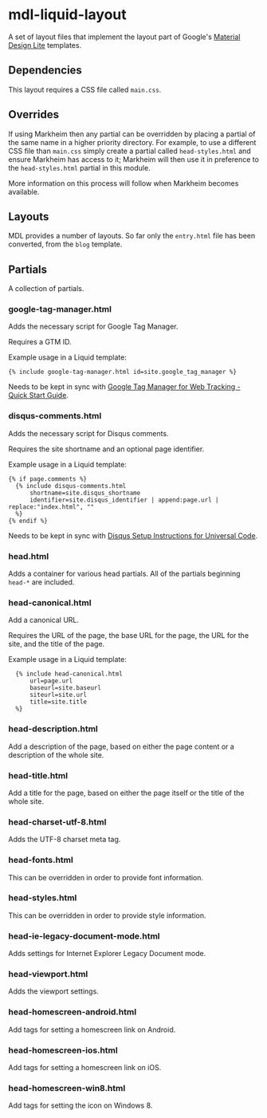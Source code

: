 # mdl-liquid-layout

A set of layout files that implement the layout part of Google's [Material Design Lite](http://www.getmdl.io/) templates.

## Dependencies

This layout requires a CSS file called `main.css`.

## Overrides

If using Markheim then any partial can be overridden by placing a partial of the same name in a higher priority directory. For example, to use a different CSS file than `main.css` simply create a partial called `head-styles.html` and ensure Markheim has access to it; Markheim will then use it in preference to the `head-styles.html` partial in this module.

More information on this process will follow when Markheim becomes available.

## Layouts

MDL provides a number of layouts. So far only the `entry.html` file has been converted, from the `blog` template.

## Partials

A collection of partials.

### google-tag-manager.html

Adds the necessary script for Google Tag Manager.

Requires a GTM ID.

Example usage in a Liquid template:

```
{% include google-tag-manager.html id=site.google_tag_manager %}
```

Needs to be kept in sync with [Google Tag Manager for Web Tracking - Quick Start Guide](https://developers.google.com/tag-manager/quickstart).

### disqus-comments.html

Adds the necessary script for Disqus comments.

Requires the site shortname and an optional page identifier.

Example usage in a Liquid template:

```
{% if page.comments %}
  {% include disqus-comments.html
      shortname=site.disqus_shortname
      identifier=site.disqus_identifier | append:page.url | replace:"index.html", ""
  %}
{% endif %}
```

Needs to be kept in sync with [Disqus Setup Instructions for Universal Code](https://disqus.com/admin/universalcode/).

### head.html

Adds a container for various head partials. All of the partials beginning `head-*` are included.

### head-canonical.html

Add a canonical URL.

Requires the URL of the page, the base URL for the page, the URL for the site, and the title of the page.

Example usage in a Liquid template:

```
  {% include head-canonical.html
      url=page.url
      baseurl=site.baseurl
      siteurl=site.url
      title=site.title
  %}
```

### head-description.html

Add a description of the page, based on either the page content or a description of the whole site.

### head-title.html

Add a title for the page, based on either the page itself or the title of the whole site.

### head-charset-utf-8.html

Adds the UTF-8 charset meta tag.

### head-fonts.html

This can be overridden in order to provide font information.

### head-styles.html

This can be overridden in order to provide style information.

### head-ie-legacy-document-mode.html

Adds settings for Internet Explorer Legacy Document mode.

### head-viewport.html

Adds the viewport settings.

### head-homescreen-android.html

Add tags for setting a homescreen link on Android.

### head-homescreen-ios.html

Add tags for setting a homescreen link on iOS.

### head-homescreen-win8.html

Add tags for setting the icon on Windows 8.
